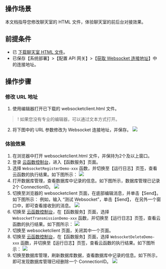 ## 操作场景

本文档指导您修改聊天室的 HTML 文件，体验聊天室的前后台对接效果。

## 前提条件

- 已 [下载聊天室 HTML 文件](https://main.qcloudimg.com/raw/cdbaa170c424a2faae4d6eac2c992512.zip)。
- 已保存【系统部署】>【配置 API 网关】>【[获取 Websocket 连接地址](https://cloud.tencent.com/document/product/583/32971#.E8.8E.B7.E5.8F.96-websocket-.E8.BF.9E.E6.8E.A5.E5.9C.B0.E5.9D.80)】中的连接地址。

## 操作步骤

### 修改 URL 地址

1. 使用编辑器打开已下载的 websocketclient.html 文件。
> ! 如果您没有专业的编辑器，可以通过文本方式打开。
2. 将下图中的 URL 参数修改为 Websocket 连接地址，并保存。
   ![](https://main.qcloudimg.com/raw/e65ededbe5446d422e1e59413ff8db42.png)


### 体验效果

1. 在浏览器中打开 websocketclient.html 文件，并保持为2个及以上窗口。
2. 登录 [云函数控制台](https://console.cloud.tencent.com/scf)，进入【函数服务】页面。
3. 选择 `WebsocketRegisterDemo-xxx` 函数，并切换至【运行日志】页签，查看云函数的执行结果。如下图所示：
   ![](https://main.qcloudimg.com/raw/26a1e364f5fd9ddf372861fa7ac7aa5a.png)
4. 打开数据库管理，查看数据库中记录的信息。如下图所示，数据库管理已记录2个 ConnectionID。
   ![](https://main.qcloudimg.com/raw/af0c77a57845b8d8907f0b3a219108ad.png)
5. 切换至浏览器的 websocketclient 页面，在底部编辑消息，并单击【Send】。如下图所示：
   例如，输入 “测试 Websocket”，单击【Send】， 在另外一个窗口中，即可查看接收到的消息。
   ![](https://main.qcloudimg.com/raw/2a27643bd307c58a974e615612f1ea6e.png)
6. 切换至 [云函数控制台](https://console.cloud.tencent.com/scf)，在【函数服务】页面，选择 `WebsocketTransmissionDemo-xxx` 函数，并切换至【运行日志】页签，查看云函数的执行结果。如下图所示：
   ![](https://main.qcloudimg.com/raw/1bb434e358a263805cfed4d35f73dee0.png)
7. 切换至 websocketclient 页面，关闭其中一个页面。
8. 切换至 [云函数控制台](https://console.cloud.tencent.com/scf)，在【函数服务】页面，选择 `WebsocketDeleteDemo-xxx` 函数，并切换至【运行日志】页签，查看云函数的执行结果。如下图所示：
   ![](https://main.qcloudimg.com/raw/8ada0522fb517c1c3d69716239fea704.png)
9. 切换至数据库管理，刷新数据库数据，查看数据库中记录的信息。如下所示，即可发现数据库管理已经删除一个 ConnectionID。
   ![](https://main.qcloudimg.com/raw/2aaf5739641e6b9bc743c1982d24b1df.png)



